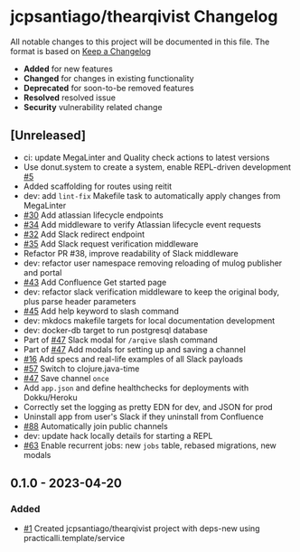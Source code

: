 # jcpsantiago/thearqivist Changelog

All notable changes to this project will be documented in this file.
The format is based on [Keep a Changelog](https://keepachangelog.com/en/1.0.0/)

* **Added** for new features
* **Changed** for changes in existing functionality
* **Deprecated** for soon-to-be removed features
* **Resolved** resolved issue
* **Security** vulnerability related change

## [Unreleased]

* ci: update MegaLinter and Quality check actions to latest versions
* Use donut.system to create a system, enable REPL-driven development [#5](https://github.com/jcpsantiago/thearqivist/issues/5)
* Added scaffolding for routes using reitit
* dev: add `lint-fix` Makefile task to automatically apply changes from MegaLinter
* [#30](https://github.com/jcpsantiago/thearqivist/issues/30) Add atlassian lifecycle endpoints
* [#34](https://github.com/jcpsantiago/thearqivist/issues/34) Add middleware to verify Atlassian lifecycle event requests
* [#32](https://github.com/jcpsantiago/thearqivist/issues/32) Add Slack redirect endpoint
* [#35](https://github.com/jcpsantiago/thearqivist/issues/35) Add Slack request verification middleware
* Refactor PR #38, improve readability of Slack middleware
* dev: refactor user namespace removing reloading of mulog publisher and portal
* [#43](https://github.com/jcpsantiago/thearqivist/issues/43) Add Confluence Get started page
* dev: refactor slack verification middleware to keep the original body, plus parse header parameters
* [#45](https://github.com/jcpsantiago/thearqivist/issues/45) Add help keyword to slash command
* dev: mkdocs makefile targets for local documentation development
* dev: docker-db target to run postgresql database
* Part of [#47](https://github.com/jcpsantiago/thearqivist/issues/47) Slack modal for `/arqive` slash command
* Part of [#47](https://github.com/jcpsantiago/thearqivist/issues/47) Add modals for setting up and saving a channel
* [#16](https://github.com/jcpsantiago/thearqivist/issues/16) Add specs and real-life examples of all Slack payloads
* [#57](https://github.com/jcpsantiago/thearqivist/issues/57) Switch to clojure.java-time
* [#47](https://github.com/jcpsantiago/thearqivist/issues/47) Save channel `once`
* Add `app.json` and define healthchecks for deployments with Dokku/Heroku
* Correctly set the logging as pretty EDN for dev, and JSON for prod
* Uninstall app from user's Slack if they uninstall from Confluence
* [#88](https://github.com/jcpsantiago/thearqivist/issues/88) Automatically join public channels
* dev: update hack locally details for starting a REPL
* [#63](https://github.com/jcpsantiago/thearqivist/issues/63) Enable recurrent jobs: new `jobs` table, rebased migrations, new modals

## 0.1.0 - 2023-04-20

### Added

* [#1](https://github.com/practicalli/clojure/issues/1) Created jcpsantiago/thearqivist project with deps-new using practicalli.template/service
